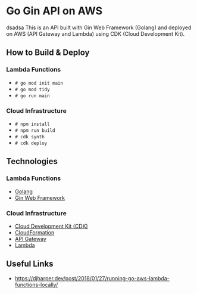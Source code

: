 # Go Gin API on AWS


dsadsa
This is an API built with Gin Web Framework (Golang) and deployed on AWS (API Gateway and Lambda) using CDK (Cloud Development Kit).

## How to Build & Deploy

### Lambda Functions

- `# go mod init main`
- `# go mod tidy`
- `# go run main`

### Cloud Infrastructure

- `# npm install`
- `# npm run build`
- `# cdk synth`
- `# cdk deploy`

## Technologies

### Lambda Functions

- [Golang](https://go.dev)
- [Gin Web Framework](https://github.com/gin-gonic/gin)

### Cloud Infrastructure

- [Cloud Development Kit (CDK)](https://docs.aws.amazon.com/cdk/v2/guide/home.html)
- [CloudFormation](https://aws.amazon.com/cloudformation/)
- [API Gateway](https://aws.amazon.com/api-gateway)
- [Lambda](https://aws.amazon.com/lambda)

## Useful Links
- https://djharper.dev/post/2018/01/27/running-go-aws-lambda-functions-locally/
